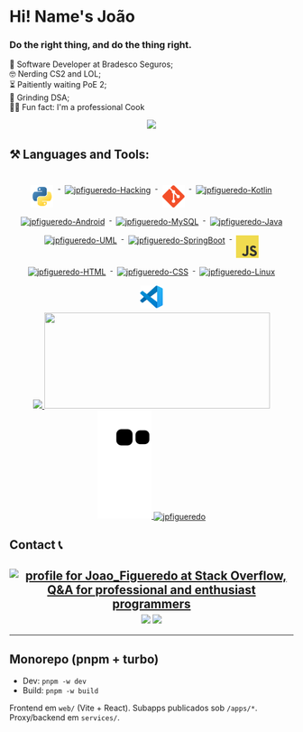 <h1> Hi! Name's João </h1>

<h3>Do the right thing, and do the thing right.</h3>

<div align="center">
    <div align ="left">
        <p>
            💼 Software Developer at Bradesco Seguros;<br>
            🤓 Nerding CS2 and LOL;<br>
            ⏳ Paitiently waiting PoE 2;<br>
            💪 Grinding DSA;<br>
            👨‍🍳 Fun fact: I'm a professional Cook
        </p>
    </div>
    <img src ="https://media4.giphy.com/media/npnevRsQRUc5a/giphy.gif"/>
</div>

## ⚒️ Languages and Tools:
<div style="display: inline_block" align="center"><br>
    <a href="https://github.com/jpfigueredo">    
        <div>
            <img alt="jpfigueredo-Python" src="https://raw.githubusercontent.com/github/explore/80688e429a7d4ef2fca1e82350fe8e3517d3494d/topics/python/python.png" height="40" style="vertical-align:top; margin:8px"/>
            <img alt="jpfigueredo-Hacking" src="https://upload.wikimedia.org/wikipedia/commons/3/34/Icon_hacker.png" height="40" style="vertical-align:top; margin:8px"/>
            <img alt="jpfigueredo-Git" src="https://raw.githubusercontent.com/devicons/devicon/master/icons/git/git-original.svg" height="40" style="vertical-align:top; margin:8px"/>
            <img alt="jpfigueredo-Kotlin" src="https://cdn.jsdelivr.net/gh/devicons/devicon/icons/kotlin/kotlin-original.svg" height="40" style="vertical-align:top; margin:8px"/>
            <img alt="jpfigueredo-Android" src="https://cdn.jsdelivr.net/gh/devicons/devicon/icons/android/android-original.svg" height="40" style="vertical-align:top; margin:8px"/>
            <img alt="jpfigueredo-MySQL" src="https://cdn.jsdelivr.net/gh/devicons/devicon/icons/mysql/mysql-original.svg" height="40" style="vertical-align:top; margin:8px"/>
            <img alt="jpfigueredo-Java" src="https://cdn.jsdelivr.net/gh/devicons/devicon/icons/java/java-original-wordmark.svg" height="40" style="vertical-align:top; margin:8px"/>
            <img alt="jpfigueredo-UML" src="https://staruml.io/image/staruml_logo.png" height="40" style="vertical-align:top; margin:8px"/>
            <img alt="jpfigueredo-SpringBoot" src="https://devkico.itexto.com.br/wp-content/uploads/2014/08/spring-boot-project-logo.png" height="40" style="vertical-align:top; margin:8px"/>
            <img alt="jpfigueredo-Javascript" src="https://raw.githubusercontent.com/github/explore/80688e429a7d4ef2fca1e82350fe8e3517d3494d/topics/javascript/javascript.png" height="40" style="vertical-align:top; margin:8px"/>
            <img alt="jpfigueredo-HTML" src="https://cdn.jsdelivr.net/gh/devicons/devicon/icons/html5/html5-original.svg" height="40" style="vertical-align:top; margin:8px"/>
            <img alt="jpfigueredo-CSS" src="https://cdn.jsdelivr.net/gh/devicons/devicon/icons/css3/css3-original.svg" height="40" style="vertical-align:top; margin:8px"/>
            <img alt="jpfigueredo-Linux" src="https://cdn.jsdelivr.net/gh/devicons/devicon/icons/linux/linux-original.svg" height="40" style="vertical-align:top; margin:8px"/>
            <img alt="jpfigueredo-VSCode" src="https://raw.githubusercontent.com/github/explore/80688e429a7d4ef2fca1e82350fe8e3517d3494d/topics/visual-studio-code/visual-studio-code.png" height="40" style="vertical-align:top; margin:8px"/>
        </div>
        <div align="center">
            <img height="170em" src="https://github-readme-stats.vercel.app/api?username=jpfigueredo&count_private=true&show_icons=true&theme=chartreuse-dark"/>
            <img height="170em" width="400em" src="https://github-readme-stats.vercel.app/api/top-langs/?username=jpfigueredo&layout=compact&langs_count=16&theme=chartreuse-dark"/>
        </div>
        <img src="https://github.com/jpfigueredo/jpfigueredo/blob/output/github-contribution-grid-snake.svg"/> 
        <a href="https://github.com/jpfigueredo"><img align="center" height="30em" src="https://profile-counter.glitch.me/jpfigueredo/count.svg" alt="jpfigueredo" /></a>
    </a>
</div>

## Contact 📞

<h2 align="center">
    <div style="display inline-block">
        <a href="https://stackoverflow.com/users/15944321/joao-figueredo"><img src="https://stackoverflow.com/users/flair/15944321.png?theme=dark" width="208" height="58" alt="profile for Joao_Figueredo at Stack Overflow, Q&amp;A for professional and enthusiast programmers" title="profile for Joao_Figueredo at Stack Overflow, Q&amp;A for professional and enthusiast programmers"></a>
  </div>
    <div align="center">
        <a href="mailto:jp.figueredo8@gmail.com"><img align="center" height="30em" src="https://img.shields.io/badge/Gmail-D14836?style=for-the-badge&logo=gmail&logoColor=green"/></a>
        <a href="https://www.linkedin.com/in/jpfigueredo/"><img align="center" height="30em" src="https://img.shields.io/badge/LinkedIn-0077B5?style=for-the-badge&logo=linkedin&logoColor=green"/></a>
    </div>
</h2>

---

## Monorepo (pnpm + turbo)
- Dev: `pnpm -w dev`
- Build: `pnpm -w build`

Frontend em `web/` (Vite + React). Subapps publicados sob `/apps/*`. Proxy/backend em `services/`.
